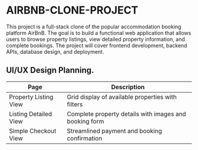 # AIRBNB-CLONE-PROJECT

This project is a full-stack clone of the popular accommodation booking platform AirBnB. The goal is to build a functional web application that allows users to browse property listings, view detailed property information, and complete bookings. The project will cover frontend development, backend APIs, database design, and deployment.

## UI/UX Design Planning.

|Page | Description | 
|--|--|
|Property Listing View|Grid display of available properties with filters |
|Listing Detailed View|Complete property details with images and booking form|
|Simple Checkout View|Streamlined payment and booking confirmation|
